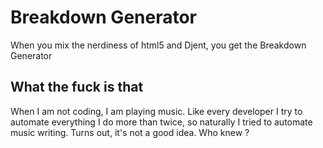 # Breakdown Generator

When you mix the nerdiness of html5 and Djent, you get the Breakdown Generator

## What the fuck is that

When I am not coding, I am playing music. Like every developer I try to automate everything I do more than twice, so naturally I tried to automate music writing. Turns out, it's not a good idea. Who knew ?
